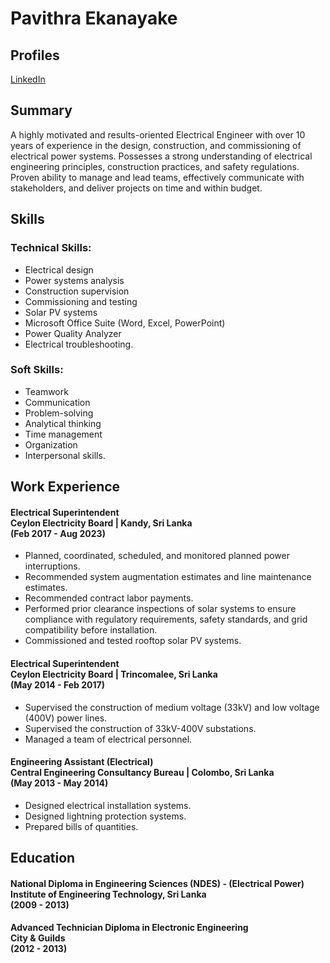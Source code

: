 # Pavithra Ekanayake

## Profiles

[LinkedIn](https://www.linkedin.com/in/pavithrahari)

## Summary

A highly motivated and results-oriented Electrical Engineer with over 10 years of experience in the design, construction, and commissioning of electrical power systems. Possesses a strong understanding of electrical engineering principles, construction practices, and safety regulations. Proven ability to manage and lead teams, effectively communicate with stakeholders, and deliver projects on time and within budget.

## Skills

### Technical Skills:

- Electrical design
- Power systems analysis
- Construction supervision
- Commissioning and testing
- Solar PV systems
- Microsoft Office Suite (Word, Excel, PowerPoint)
- Power Quality Analyzer
- Electrical troubleshooting.

### Soft Skills:

- Teamwork
- Communication
- Problem-solving
- Analytical thinking
- Time management
- Organization
- Interpersonal skills.

## Work Experience

#### Electrical Superintendent <br/> Ceylon Electricity Board | Kandy, Sri Lanka <br/> (Feb 2017 - Aug 2023)

- Planned, coordinated, scheduled, and monitored planned power interruptions.
- Recommended system augmentation estimates and line maintenance estimates.
- Recommended contract labor payments.
- Performed prior clearance inspections of solar systems to ensure compliance with regulatory requirements, safety standards, and grid compatibility before installation.
- Commissioned and tested rooftop solar PV systems.

#### Electrical Superintendent <br/> Ceylon Electricity Board | Trincomalee, Sri Lanka <br/> (May 2014 - Feb 2017)

- Supervised the construction of medium voltage (33kV) and low voltage (400V) power lines.
- Supervised the construction of 33kV-400V substations.
- Managed a team of electrical personnel.

#### Engineering Assistant (Electrical) <br/> Central Engineering Consultancy Bureau | Colombo, Sri Lanka <br/> (May 2013 - May 2014)

- Designed electrical installation systems.
- Designed lightning protection systems.
- Prepared bills of quantities.

## Education

#### National Diploma in Engineering Sciences (NDES) - (Electrical Power)<br/> Institute of Engineering Technology, Sri Lanka <br/> (2009 - 2013)

#### Advanced Technician Diploma in Electronic Engineering<br/> City & Guilds<br/> (2012 - 2013)
